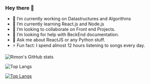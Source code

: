 ### Hey there 👋

- 🔭 I’m currently working on Datastructures and Algorithms
- 🌱 I’m currently learning React.js and Node.js
- 👯 I’m looking to collaborate on Front end Projects.
- 🤔 I’m looking for help with BeckEnd documentation.
- 💬 Ask me about ReactJS or any Python stuff.
- ⚡ Fun fact: I spend almost 12 hours listening to songs every day.


![Rimon's GitHub stats](https://github-readme-stats.vercel.app/api?username=Rimonok12&show_icons=true&theme=merko)

![Top Langs](https://github-readme-stats.vercel.app/api/top-langs/?username=Rimonok12&layout=compact)


[![Top Langs](https://github-readme-stats.vercel.app/api/top-langs/?username=Rimonok12&layout=pie)](https://github.com/Rimonok12/github-readme-stats)
